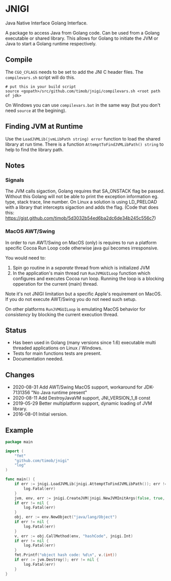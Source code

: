 # JNIGI
Java Native Interface Golang Interface.

A package to access Java from Golang code. Can be used from a Golang executable or shared library.
This allows for Golang to initiate the JVM or Java to start a Golang runtime respectively.

## Compile
The `CGO_CFLAGS` needs to be set to add the JNI C header files. The `compilevars.sh` script will do
this.
```
# put this in your build script
source <gopath>/src/github.com/timob/jnigi/compilevars.sh <root path of jdk>
```

On Windows you can use `compilevars.bat` in the same way (but you don't need `source` at the begining).


## Finding JVM at Runtime
Use the `LoadJVMLib(jvmLibPath string) error` function to load the shared library at run time.
There is a function `AttemptToFindJVMLibPath() string` to help to find the library path.

## Notes
### Signals
The JVM calls sigaction, Golang requires that SA_ONSTACK flag be passed.
Without this Golang will not be able to print the exception information eg. type, stack trace, line number.
On Linux a solution is using LD_PRELOAD with a library that intercepts sigaction and adds the flag. (Code that does this: https://gist.github.com/timob/5d3032b54ed6ba2dc6de34b245c556c7)

### MacOS AWT/Swing

In order to run AWT/Swing on MacOS (only) is requires to run a platform specific Cocoa Run Loop code otherwise java gui becomes irresponsive.

You would need to:

1) Spin go routine in a *separate* thread from which is initialized JVM 
2) In the application's main thread run `RunJVMGUILoop` function which configures and executes Cocoa run loop. 
Running the loop is a blocking opperation for the current (main) thread. 

Note it's not JNIGI limitation but a specific Apple's requirement on MacOS. If you do not execute AWT/Swing you do not need such setup.

On other platforms `RunJVMGUILoop` is emulating MacOS behavior for *consistency* by blocking the current execution thread.

## Status
* Has been used in Golang (many versions since 1.6) executable multi threaded applications on Linux / Windows.
* Tests for main functions tests are present.
* Documentation needed.

## Changes
* 2020-08-31 Add AWT/Swing MacOS support, workaround for JDK-7131356 "No Java runtime present" 
* 2020-08-11 Add DestroyJavaVM support, JNI_VERSION_1_8 const
* 2019-05-29 Better multiplatform support, dynamic loading of JVM library.
* 2016-08-01 Initial version.

## Example

```` go
package main

import (
    "fmt"
    "github.com/timob/jnigi"
    "log"
)

func main() {
    if err := jnigi.LoadJVMLib(jnigi.AttemptToFindJVMLibPath()); err != nil {
        log.Fatal(err)
    }
    jvm, env, err := jnigi.CreateJVM(jnigi.NewJVMInitArgs(false, true, jnigi.DEFAULT_VERSION, []string{"-Xcheck:jni"}))
    if err != nil {
        log.Fatal(err)
    }
    obj, err := env.NewObject("java/lang/Object")
    if err != nil {
        log.Fatal(err)
    }
    v, err := obj.CallMethod(env, "hashCode", jnigi.Int)
    if err != nil {
        log.Fatal(err)
    }
    fmt.Printf("object hash code: %d\n", v.(int))
    if err := jvm.Destroy(); err != nil {
        log.Fatal(err)
    }
}

````
